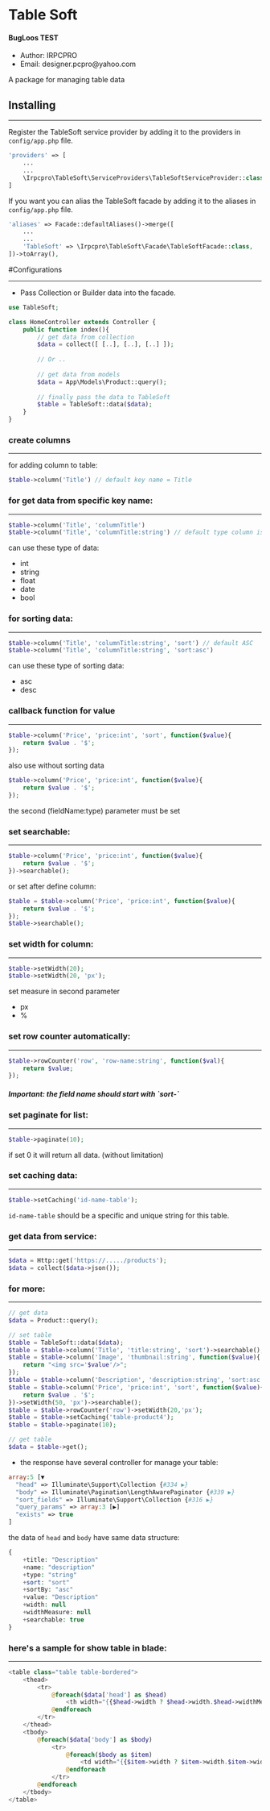 <h1>Table Soft</h1>
<h4>BugLoos TEST</h4>
<ul>
    <li>Author: <span>IRPCPRO</span></li>
    <li>Email: <span>designer.pcpro@yahoo.com</span></li>
</ul>
<p>A package for managing table data</p>
<h2>Installing</h2>

----
Register the TableSoft service provider by adding it to the providers in `config/app.php` file.
```php
'providers' => [
    ...
    ...
    \Irpcpro\TableSoft\ServiceProviders\TableSoftServiceProvider::class,
]
```

If you want you can alias the TableSoft facade by adding it to the aliases in `config/app.php` file.
```php
'aliases' => Facade::defaultAliases()->merge([
    ...
    ...
    'TableSoft' => \Irpcpro\TableSoft\Facade\TableSoftFacade::class,
])->toArray(),
```

#Configurations

----
* Pass Collection or Builder data into the facade.
```php
use TableSoft;

class HomeController extends Controller {
    public function index(){
        // get data from collection
        $data = collect([ [..], [..], [..] ]);
        
        // Or ..
        
        // get data from models
        $data = App\Models\Product::query();
       
        // finally pass the data to TableSoft
        $table = TableSoft::data($data);
    }
}
```

<h3>create columns</h3>

---

for adding column to table:
```php
$table->column('Title') // default key name = Title
```
<h3>for get data from specific key name:</h3>

---
```php
$table->column('Title', 'columnTitle')
$table->column('Title', 'columnTitle:string') // default type column is string
```
can use these type of data:
<ul>
    <li>int</li>
    <li>string</li>
    <li>float</li>
    <li>date</li>
    <li>bool</li>
</ul>

<h3>for sorting data:</h3>

---
```php
$table->column('Title', 'columnTitle:string', 'sort') // default ASC
$table->column('Title', 'columnTitle:string', 'sort:asc')
```
can use these type of sorting data:
<ul>
    <li>asc</li>
    <li>desc</li>
</ul>

<h3>callback function for value</h3>

---
```php
$table->column('Price', 'price:int', 'sort', function($value){
    return $value . '$';
});
```
also use without sorting data
```php
$table->column('Price', 'price:int', function($value){
    return $value . '$';
});
```
the second (fieldName:type) parameter must be set

<h3>set searchable:</h3>

---
```php
$table->column('Price', 'price:int', function($value){
    return $value . '$';
})->searchable();
```
or set after define column:
```php
$table = $table->column('Price', 'price:int', function($value){
    return $value . '$';
});
$table->searchable();
```

<h3>set width for column:</h3>

---
```php
$table->setWidth(20);
$table->setWidth(20, 'px');
```
set measure in second parameter
<ul>
    <li>px</li>
    <li>%</li>
</ul>

<h3>set row counter automatically:</h3>

---
```php
$table->rowCounter('row', 'row-name:string', function($val){
    return $value;
});
```
<h5>Important: the field name should start with `sort-`</h5>

<h3>set paginate for list:</h3>

---
```php
$table->paginate(10);
```
if set 0 it will return all data. (without limitation)

<h3>set caching data:</h3>

---
```php
$table->setCaching('id-name-table');
```
`id-name-table` should be a specific and unique string for this table.

<h3>get data from service:</h3>

---
```php
$data = Http::get('https://...../products');
$data = collect($data->json());
```

<h3>for more:</h3>

---
```php
// get data
$data = Product::query();

// set table
$table = TableSoft::data($data);
$table = $table->column('Title', 'title:string', 'sort')->searchable();
$table = $table->column('Image', 'thumbnail:string', function($value){
    return "<img src='$value'/>";
});
$table = $table->column('Description', 'description:string', 'sort:asc')->searchable();
$table = $table->column('Price', 'price:int', 'sort', function($value){
    return $value . '$';
})->setWidth(50, 'px')->searchable();
$table = $table->rowCounter('row')->setWidth(20,'px');
$table = $table->setCaching('table-product4');
$table = $table->paginate(10);

// get table
$data = $table->get();
```

* the response have several controller for manage your table:

```php
array:5 [▼
  "head" => Illuminate\Support\Collection {#334 ▶}
  "body" => Illuminate\Pagination\LengthAwarePaginator {#339 ▶}
  "sort_fields" => Illuminate\Support\Collection {#316 ▶}
  "query_params" => array:3 [▶]
  "exists" => true
]
```

the data of `head` and `body` have same data structure:
```php
{
    +title: "Description"
    +name: "description"
    +type: "string"
    +sort: "sort"
    +sortBy: "asc"
    +value: "Description"
    +width: null
    +widthMeasure: null
    +searchable: true
}
```

<h3>here's a sample for show table in blade:</h3>

---
```php
<table class="table table-bordered">
    <thead>
        <tr>
            @foreach($data['head'] as $head)
                <th width="{{$head->width ? $head->width.$head->widthMeasure : ''}}">{{$head}}</th>
            @endforeach
        </tr>
    </thead>
    <tbody>
        @foreach($data['body'] as $body)
            <tr>
                @foreach($body as $item)
                    <td width="{{$item->width ? $item->width.$item->widthMeasure : ''}}">{!! $item !!}</td>
                @endforeach
            </tr>
        @endforeach
    </tbody>
</table>
```
